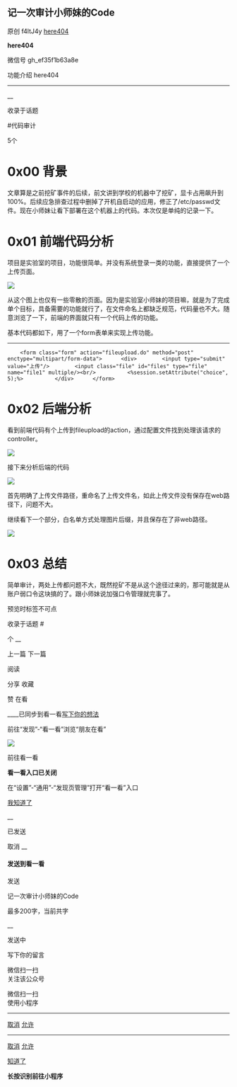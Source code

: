 ##  记一次审计小师妹的Code

原创 f4ltJ4y  [ here404 ](javascript:void\(0\);)

**here404** ![]()

微信号 gh_ef35f1b63a8e

功能介绍 here404

____

__

收录于话题

#代码审计

5个

# **0x00 背景**

文章算是之前挖矿事件的后续，前文讲到学校的机器中了挖矿，显卡占用飙升到100%。后续应急排查过程中删掉了开机自启动的应用，修正了/etc/passwd文件。现在小师妹让看下部署在这个机器上的代码。本次仅是单纯的记录一下。

#  **0x01 前端代码分析**

项目是实验室的项目，功能很简单。并没有系统登录一类的功能，直接提供了一个上传页面。  

  

![](http://hk-proxy.gitwarp.com/https://raw.githubusercontent.com/tuchuang9/tc1/refs/heads/main/public/20210824230247.png)

  

从这个图上也仅有一些零散的页面。因为是实验室小师妹的项目嘛，就是为了完成单个目标，具备需要的功能就行了，在文件命名上都缺乏规范，代码量也不大。随意浏览了一下，前端的界面就只有一个代码上传的功能。

基本代码都如下，用了一个form表单来实现上传功能。  

  *   *   *   *   *   *   * 

    
    
        <form class="form" action="fileupload.do" method="post" enctype="multipart/form-data">      <div>        <input type="submit" value="上传"/>        <input class="file" id="files" type="file" name="file1" multiple/><br/>          <%session.setAttribute("choice", 5);%>          </div>      </form>

#  **0x02  后端分析**  

看到前端代码有个上传到fileupload的action，通过配置文件找到处理该请求的controller。  

  

![](http://hk-proxy.gitwarp.com/https://raw.githubusercontent.com/tuchuang9/tc1/refs/heads/main/public/20210824230249.png)

  

接下来分析后端的代码  

  

![](http://hk-proxy.gitwarp.com/https://raw.githubusercontent.com/tuchuang9/tc1/refs/heads/main/public/20210824230250.png)

  

首先明确了上传文件路径，重命名了上传文件名，如此上传文件没有保存在web路径下，问题不大。

继续看下一个部分，白名单方式处理图片后缀，并且保存在了非web路径。  

  

![](http://hk-proxy.gitwarp.com/https://raw.githubusercontent.com/tuchuang9/tc1/refs/heads/main/public/20210824230252.png)

#  **0x03 总结**

简单审计，两处上传都问题不大，既然挖矿不是从这个途径过来的，那可能就是从账户弱口令这块搞的了。跟小师妹说加强口令管理就完事了。

  

预览时标签不可点

收录于话题 #

个 __

上一篇 下一篇

阅读

分享 收藏

赞 在看

____已同步到看一看[写下你的想法](javascript:;)

前往“发现”-“看一看”浏览“朋友在看”

![](//res.wx.qq.com/mmbizwap/zh_CN/htmledition/images/pic/appmsg/pic_like_comment55871f.png)

前往看一看

**看一看入口已关闭**

在“设置”-“通用”-“发现页管理”打开“看一看”入口

[我知道了](javascript:;)

__

已发送

取消 __

####  发送到看一看

发送

记一次审计小师妹的Code

最多200字，当前共字

__

发送中

写下你的留言

微信扫一扫  
关注该公众号

微信扫一扫  
使用小程序

****

[取消](javascript:void\(0\);) [允许](javascript:void\(0\);)

****

[取消](javascript:void\(0\);) [允许](javascript:void\(0\);)

[知道了](javascript:;)

**长按识别前往小程序**

![]()

